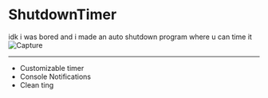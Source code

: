 # ShutdownTimer
idk i was bored and i made an auto shutdown program where u can time it
![Capture](https://user-images.githubusercontent.com/75947756/133037144-f1e4d6b2-9ad1-443d-be97-c55e2f779ba5.PNG)

______________________________________________________________________
- Customizable timer
- Console Notifications
- Clean ting

